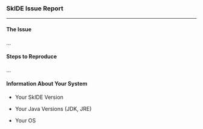 
### SkIDE Issue Report  
---
  
#### The Issue  
  
...  
  
#### Steps to Reproduce  
  
...  
  
#### Information About Your System  
  
+ Your SkIDE Version  
  
+ Your Java Versions (JDK, JRE)  
  
+ Your OS